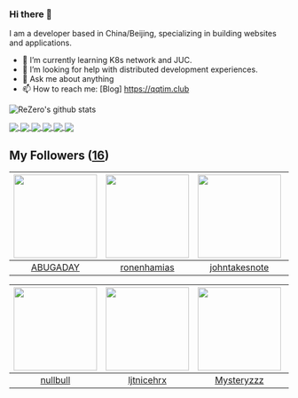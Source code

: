 ### Hi there 👋

  I am a developer based in China/Beijing, specializing in building websites and applications.
  
  - 🌱 I’m currently learning K8s network and JUC.
  - 🤔 I’m looking for help with distributed development experiences.
  - 💬 Ask me about anything
  - 📫 How to reach me: [Blog] https://qqtim.club
  
  
  ![ReZero's github stats](https://github-readme-stats.vercel.app/api?username=rezeros&show_icons=true&title_color=fff&icon_color=79ff97&text_color=9f9f9f&bg_color=151515)
  
 
  <a href="https://github.com/rezeros/git">
<img align="center" src="https://github-readme-stats.vercel.app/api/pin/?username=rezeros&repo=git&title_color=fff&icon_color=79ff97&text_color=9f9f9f&bg_color=151515" />
  </a>
  <a href="https://github.com/rezeros/zerobox">
<img align="center" src="https://github-readme-stats.vercel.app/api/pin/?username=rezeros&repo=zerobox&title_color=fff&icon_color=79ff97&text_color=9f9f9f&bg_color=151515" />
  </a>
  <a href="https://github.com/rezeros/leetcode">
<img align="center" src="https://github-readme-stats.vercel.app/api/pin/?username=rezeros&repo=leetcode&title_color=fff&icon_color=79ff97&text_color=9f9f9f&bg_color=151515" />
  </a>
   <a href="https://github.com/rezeros/LLone">
<img align="center" src="https://github-readme-stats.vercel.app/api/pin/?username=rezeros&repo=LLone&title_color=fff&icon_color=79ff97&text_color=9f9f9f&bg_color=151515" />
  </a>

  <a href="https://github.com/rezeros">
<img align="center" src="https://github-readme-stats.vercel.app/api/top-langs/?username=rezeros&layout=compact&exclude_repo=rezeros,rezeros.github.io,blog-source&hide=css,html&langs_count=8" />
  </a>

 <a href="https://github.com/rezeros">
<img align="center" src="https://github-readme-stats.vercel.app/api/wakatime?username=rezeros" />
  </a>
  

## My Followers ([16](https://github.com/ReZeroS?tab=followers))

| <img src="https://avatars.githubusercontent.com/u/22606989?v=4" width="150" height="150" /> | <img src="https://avatars.githubusercontent.com/u/1706296?v=4" width="150" height="150" /> | <img src="https://avatars.githubusercontent.com/u/29314819?v=4" width="150" height="150" /> | <img src="https://avatars.githubusercontent.com/u/6508763?v=4" width="150" height="150" /> |
| :-----------------------------------------------------------------------------------------: | :----------------------------------------------------------------------------------------: | :-----------------------------------------------------------------------------------------: | :----------------------------------------------------------------------------------------: |
|                           [ABUGADAY](https://github.com/ABUGADAY)                           |                        [ronenhamias](https://github.com/ronenhamias)                       |                      [johntakesnote](https://github.com/johntakesnote)                      |                       [dalinhuang99](https://github.com/dalinhuang99)                      |

| <img src="https://avatars.githubusercontent.com/u/28078734?v=4" width="150" height="150" /> | <img src="https://avatars.githubusercontent.com/u/36908291?v=4" width="150" height="150" /> | <img src="https://avatars.githubusercontent.com/u/39089451?v=4" width="150" height="150" /> | <img src="https://avatars.githubusercontent.com/u/7304741?v=4" width="150" height="150" /> |
| :-----------------------------------------------------------------------------------------: | :-----------------------------------------------------------------------------------------: | :-----------------------------------------------------------------------------------------: | :----------------------------------------------------------------------------------------: |
|                           [nullbull](https://github.com/nullbull)                           |                         [ljtnicehrx](https://github.com/ljtnicehrx)                         |                         [Mysteryzzz](https://github.com/Mysteryzzz)                         |                               [kaue](https://github.com/kaue)                              |